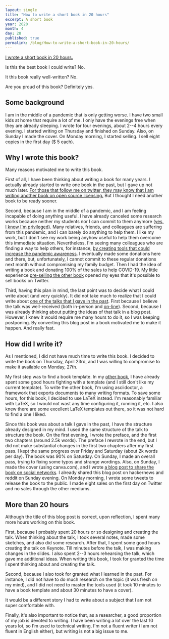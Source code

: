 ```yaml
---
layout: single
title: "How to write a short book in 20 hours"
excerpt: A short book
year: 2020
month: 4
day: 28
published: true
permalink: /blog/How-to-write-a-short-book-in-20-hours/
---
```


[I wrote a short book in 20 hours.](https://medium.com/@gustavopinto/1-5-good-habits-for-young-scholars-9d11c8ca2410)

Is this the best book I could write? No.

It this book really well-written? No.

Are you proud of this book? Definitely yes.

## Some background

I am in the middle of a pandemic that is only getting worse. I have two small kids at home that require a lot of me. I only have the evenings free when they are already sleeping. I wrote for four evenings, about 2--4 hours every evening. I started writing on Thursday and finished on Sunday. Also, on Sunday I made the cover. On Monday morning, I started selling. I sell eight copies in the first day ($ 5 each).  

## Why I wrote this book?

Many reasons motivated me to write this book.

First of all, I have been thinking about writing a book for many years. I actually already started to write one book in the past, but I gave up not much later. [For those that follow me on twitter, they may know that I am writing another book on open source licensing.](https://medium.com/@gustavopinto/new-book-demystifying-open-source-licensing-52b977091718) But I thought I need another book to be ready sooner.

Second, because I am in the middle of a pandemic, and I am feeling incapable of doing anything useful. I have already canceled some research works because neither my students nor I can commit to them anymore ([yes, I know I'm privileged](https://medium.com/@gustavopinto/got-tenure-what-does-it-mean-e0afa94e1bc6)). Many relatives, friends, and colleagues are suffering from this pandemic, and I can barely do anything to help them. I like my work, but I don't see my work being anyhow useful to help them overcome this immediate situation. Nevertheless, I'm seeing many colleagues who are finding a way to help others, for instance, [by creating tools that could increase the pandemic awareness](http://ccsl.ufpa.br/covid-19/). I eventually made some donations here and there, but, unfortunately, I cannot commit to these regular donations next month without compromising my family budget. Then I had the idea of writing a book and donating 100% of the sales to help COVID-19. My little experience [pre-selling the other book](https://medium.com/@gustavopinto/new-book-demystifying-open-source-licensing-52b977091718) opened my eyes that it's possible to sell books on Twitter.

Third, having this plan in mind, the last point was to decide what I could write about (and very quickly). It did not take much to realize that I could write about [one of the talks that I gave in the past](https://speakerdeck.com/gustavopinto/caminhos-e-desafios-para-a-pesquisa-em-computacao-ou-como-se-manter-produtivo-na-regiao-norte). First because I believe the talk was well-received (both in-person and [on-line](https://twitter.com/gustavopinto/status/1202323018762117120?s=20)). Second, because I was already thinking about putting the ideas of that talk in a blog post. However, I knew it would require me many hours to do it, so I was keeping postponing. By converting this blog post in a book motivated me to make it happen. And really fast.

## How did I write it?

As I mentioned, I did not have much time to write this book. I decided to write the book on Thursday, April 23rd, and I was willing to compromise to make it available on Monday, 27th.

My first step was to find a book template. In my [other book](https://medium.com/@gustavopinto/new-book-demystifying-open-source-licensing-52b977091718), I have already spent some good hours fighting with a template (and I still don't like my current template). To write the other book, I'm using asciidoctor, a framework that exports documents to many writing formats. To save some hours, for this book, I decided to use LaTeX instead. I'm reasonably familiar with LaTeX, so I would not wast any time configuring it, running it, etc. I also knew there are some excellent LaTeX templates out there, so it was not hard to find a one I liked.

Since this book was about a talk I gave in the past, I have the structure already designed in my mind. I used the same structure of the talk to structure the book. On the first evening, I wrote the preface, and the first two chapters (around 2.5k words). The preface I rewrote in the end, but I did not make substantial changes in the first two chapters after my first pass. I kept the same progress over Friday and Saturday (about 2k words per day). The book was 90% on Saturday. On Sunday, I made an overall pass, trying to fixing some typos and strange wordings. Also, on Sunday, I made the cover (using canva.com), and I wrote [a blog post to share the book on social networks](https://medium.com/@gustavopinto/1-5-good-habits-for-young-scholars-9d11c8ca2410). I already shared this blog post on hackernews and reddit on Sunday evening. On Monday morning, I wrote some tweets to release the book to the public. I made eight sales on the first day on Twitter and no sales through the other mediums.

## More than 20 hours

Although the title of this blog post is correct, upon reflection, I spent many more hours working on this book.

First, because I probably spent 20 hours or so designing and creating the talk. When thinking about the talk, I took several notes, made some sketches, and also did some research. After that, I spent some good hours creating the talk on Keynote. Till minutes before the talk, I was making changes in the slides. I also spent 2--3 hours rehearsing the talk, which gave me additional ideas. When writing this book, I took for granted the time I spent thinking about and creating the talk.

Second, because I also took for granted what I learned in the past. For instance, I did not have to do much research on the topic (it was fresh on my mind), and I did not need to master the tools used (it took 10 minutes to have a book template and about 30 minutes to have a cover).

It would be a different story I had to write about a subject that I am not super comfortable with.

Finally, it's also important to notice that, as a researcher, a good proportion of my job is devoted to writing. I have been writing a lot over the last 10 years lot, so I'm used to technical writing. I'm not a fluent writer (I am not fluent in English either), but writing is not a big issue to me.
